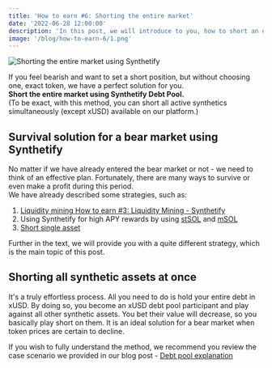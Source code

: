 ```yaml
---
title: 'How to earn #6: Shorting the entire market'
date: '2022-06-28 12:00:00'
description: 'In this post, we will introduce to you, how to short an entire market using Synthetify'
image: '/blog/how-to-earn-6/1.png'
---
```


![Shorting the entire market using Synthetify](/blog/how-to-earn-6/1.png 'horizontal')

If you feel bearish and want to set a short position, but without choosing one, exact token, we have a perfect solution for you.  
**Short the entire market using Synthetify Debt Pool.**  
(To be exact, with this method, you can short all active synthetics simultaneously (except xUSD) available on our platform.)

## Survival solution for a bear market using Synthetify

No matter if we have already entered the bear market or not - we need to think of an effective plan.
Fortunately, there are many ways to survive or even make a profit during this period.  
We have already described some strategies, such as:

1. [Liquidity mining How to earn #3: Liquidity Mining - Synthetify](https://synthetify.io/blog/how-to-earn-3)
2. Using Synthetify for high APY rewards by using [stSOL](https://synthetify.io/blog/stsol) and [mSOL](https://synthetify.io/blog/msol-rewards)
3. [Short single asset](https://synthetify.io/blog/leverage)

Further in the text, we will provide you with a quite different strategy, which is the main topic of this post.

## Shorting all synthetic assets at once

It's a truly effortless process. All you need to do is hold your entire debt in xUSD. By doing so, you become an xUSD debt pool participant and play against all other synthetic assets. You bet their value will decrease, so you basically play short on them. It is an ideal solution for a bear market when token prices are certain to decline.

If you wish to fully understand the method, we recommend you review the case scenario we provided in our blog post - [Debt pool explanation](https://synthetify.io/blog/debtpool-explanation)
